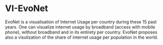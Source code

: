 # VI-EvoNet
EvoNet is a visualisation of Internet Usage per country during these 15 past years.
One can visualize internet usage by broadband (access with mobile phone), without broadband and in its entirety per country.
EvoNet proposes also a visulization of the share of internet usage per population in the world.
